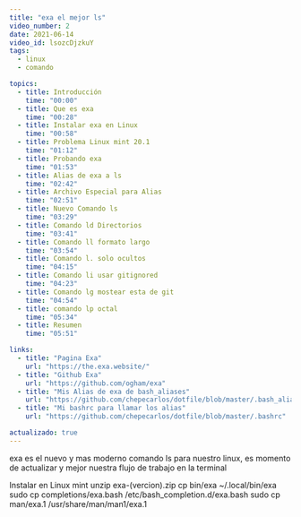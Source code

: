 ```yaml
---
title: "exa el mejor ls"
video_number: 2
date: 2021-06-14
video_id: lsozcDjzkuY
tags:
  - linux
  - comando

topics:
  - title: Introducción
    time: "00:00"
  - title: Que es exa
    time: "00:28"
  - title: Instalar exa en Linux
    time: "00:58"
  - title: Problema Linux mint 20.1
    time: "01:12"
  - title: Probando exa
    time: "01:53"
  - title: Alias de exa a ls
    time: "02:42"
  - title: Archivo Especial para Alias
    time: "02:51"
  - title: Nuevo Comando ls
    time: "03:29"
  - title: Comando ld Directorios
    time: "03:41"
  - title: Comando ll formato largo
    time: "03:54"
  - title: Comando l. solo ocultos
    time: "04:15"
  - title: Comando li usar gitignored
    time: "04:23"
  - title: Comando lg mostear esta de git
    time: "04:54"
  - title: comando lp octal
    time: "05:34"
  - title: Resumen
    time: "05:51"

links:
  - title: "Pagina Exa"
    url: "https://the.exa.website/"
  - title: "Github Exa"
    url: "https://github.com/ogham/exa"
  - title: "Mis Alias de exa de bash_aliases"
    url: "https://github.com/chepecarlos/dotfile/blob/master/.bash_aliases"
  - title: "Mi bashrc para llamar los alias"
    url: "https://github.com/chepecarlos/dotfile/blob/master/.bashrc"

actualizado: true
---
```


exa es el nuevo y mas moderno comando ls para nuestro linux, es momento de actualizar y mejor nuestra flujo de trabajo en la terminal

Instalar en Linux mint
unzip exa-(vercion).zip
cp bin/exa ~/.local/bin/exa
sudo cp completions/exa.bash /etc/bash_completion.d/exa.bash
sudo cp man/exa.1 /usr/share/man/man1/exa.1
